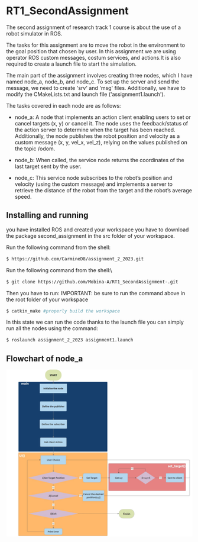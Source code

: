 # RT1_SecondAssignment
The second assignment of research track 1 course is about the use of a robot simulator in ROS. 

The tasks for this assignment are to move the robot in the environment to the goal position that chosen by user.
In this assignment we are using operator ROS custom messages, costum services, and actions.It is also required to create a launch file to start the simulation.

The main part of the assignment involves creating three nodes, which I have named node_a, node_b, and node_c. To set up the server and send the message, we need to create 'srv' and 'msg' files. Additionally, we have to modify the CMakeLists.txt and launch file ('assignment1.launch').

The tasks covered in each node are as follows:

* node_a: A node that implements an action client enabling users to set or cancel targets (x, y) or cancel it. The node uses the feedback/status of the action server to determine when the target has been reached. Additionally, the node publishes the robot position and velocity as a custom message (x, y, vel_x, vel_z), relying on the values published on the topic /odom.

* node_b: When called, the service node returns the coordinates of the last target sent by the user.

* node_c: This service node subscribes to the robot’s position and velocity (using the custom message) and implements a server to retrieve the distance of the robot from the target and the robot’s average speed.

Installing and running
----------------------
you have installed ROS and created your workspace you have to download the package second_assignment in the src folder of your workspace.

Run the following command from the shell:
```bash
$ https://github.com/CarmineD8/assignment_2_2023.git
```
Run the following command from the shell:\
```bash
$ git clone https://github.com/Mobina-A/RT1_SecondAssignment-.git
```
Then you have to run:
IMPORTANT: be sure to run the command above in the root folder of your workspace
```bash
$ catkin_make #properly build the workspace
```
In this state we can run the code thanks to the launch file you can simply run all the nodes using the command:
```bash
$ roslaunch assignment_2_2023 assignment1.launch
```

Flowchart of node_a
----------------------
![Tux, the Linux mascot](/FlowChart.jpg)

